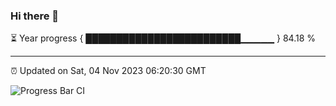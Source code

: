 ### Hi there 👋

⏳ Year progress { █████████████████████████▁▁▁▁▁ } 84.18 %

---

⏰ Updated on Sat, 04 Nov 2023 06:20:30 GMT

![Progress Bar CI](https://github.com/ZhaoGui/ZhaoGui/workflows/Progress%20Bar%20CI/badge.svg)

